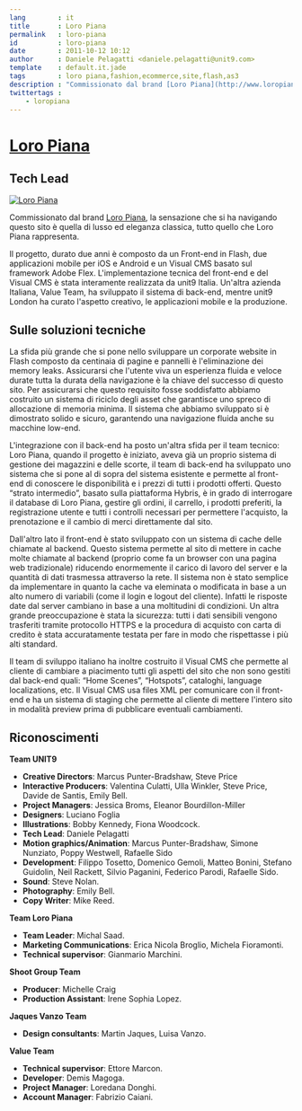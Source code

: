 ```yaml
---
lang        : it
title       : Loro Piana
permalink   : loro-piana
id          : loro-piana
date        : 2011-10-12 10:12
author      : Daniele Pelagatti <daniele.pelagatti@unit9.com>
template    : default.it.jade
tags        : loro piana,fashion,ecommerce,site,flash,as3
description : "Commissionato dal brand [Loro Piana](http://www.loropiana.com), la sensazione che si ha navigando questo sito è quella di lusso ed eleganza classica, tutto quello che Loro Piana rappresenta."
twittertags :
    - loropiana
---
```


# [Loro Piana](http://www.loropiana.com) #
## Tech Lead ##

[![](#{base}img/loropiana_it.jpg "Loro Piana")](http://www.loropiana.com)

Commissionato dal brand [Loro Piana](http://www.loropiana.com), la sensazione
che si ha navigando questo sito è quella di lusso ed eleganza classica, tutto
quello che Loro Piana rappresenta.

Il progetto, durato due anni è composto da un Front-end in Flash, due
applicazioni mobile per iOS e Android e un Visual CMS basato sul framework
Adobe Flex. L'implementazione tecnica del front-end e del Visual CMS è stata
interamente realizzata da unit9 Italia. Un'altra azienda Italiana, Value Team,
ha sviluppato il sistema di back-end, mentre unit9 London ha curato l'aspetto
creativo, le applicazioni mobile e la produzione.

## Sulle soluzioni tecniche

La sfida più grande che si pone nello sviluppare un corporate website in Flash
composto da centinaia di pagine e pannelli è l'eliminazione dei memory leaks.
Assicurarsi che l'utente viva un esperienza fluida e veloce durate tutta la
durata della navigazione è la chiave del successo di questo sito. Per
assicurarsi che questo requisito fosse soddisfatto abbiamo costruito un
sistema di riciclo degli asset che garantisce uno spreco di allocazione di
memoria minima. Il sistema che abbiamo sviluppato si è dimostrato solido e
sicuro, garantendo una navigazione fluida anche su macchine low-end.

L'integrazione con il back-end ha posto un'altra sfida per il team tecnico:
Loro Piana, quando il progetto è iniziato, aveva già un proprio sistema di
gestione dei magazzini e delle scorte, il team di back-end ha sviluppato uno
sistema che si pone al di sopra del sistema esistente e permette al front-end
di conoscere le disponibilità e i prezzi di tutti i prodotti offerti. Questo
“strato intermedio”, basato sulla piattaforma Hybris, è in grado di
interrogare il database di Loro Piana, gestire gli ordini, il carrello, i
prodotti preferiti, la registrazione utente e tutti i controlli necessari per
permettere l'acquisto, la prenotazione e il cambio di merci direttamente dal
sito.

Dall'altro lato il front-end è stato sviluppato con un sistema di cache delle
chiamate al backend. Questo sistema permette al sito di mettere in cache molte
chiamate al backend (proprio come fa un browser con una pagina web
tradizionale) riducendo enormemente il carico di lavoro del server e la
quantità di dati trasmessa attraverso la rete. Il sistema non è stato semplice
da implementare in quanto la cache va eleminata o modificata in base a un alto
numero di variabili (come il login e logout del cliente). Infatti le risposte
date dal server cambiano in base a una moltitudini di condizioni. Un altra
grande preoccupazione è stata la sicurezza: tutti i dati sensibili vengono
trasferiti tramite protocollo HTTPS e la procedura di acquisto con carta di
credito è stata accuratamente testata per fare in modo che rispettasse i più
alti standard.

Il team di sviluppo italiano ha inoltre costruito il Visual CMS che permette
al cliente di cambiare a piacimento tutti gli aspetti del sito che non sono
gestiti dal back-end quali: “Home Scenes”, “Hotspots”, cataloghi, language
localizations, etc. Il Visual CMS usa files XML per comunicare con il front-
end e ha un sistema di staging che permette al cliente di mettere l'intero
sito in modalità preview prima di pubblicare eventuali cambiamenti.

## Riconoscimenti

**Team UNIT9**

 * **Creative Directors**: Marcus Punter-Bradshaw, Steve Price 
 * **Interactive Producers**: Valentina Culatti, Ulla Winkler, Steve Price, Davide de Santis, Emily Bell. 
 * **Project Managers**: Jessica Broms, Eleanor Bourdillon-Miller 
 * **Designers**: Luciano Foglia 
 * **Illustrations**: Bobby Kennedy, Fiona Woodcock. 
 * **Tech Lead**: Daniele Pelagatti 
 * **Motion graphics/Animation**: Marcus Punter-Bradshaw, Simone Nunziato, Poppy Westwell, Rafaelle Sido 
 * **Development**: Filippo Tosetto, Domenico Gemoli, Matteo Bonini, Stefano Guidolin, Neil Rackett, Silvio Paganini, Federico Parodi, Rafaelle Sido. 
 * **Sound**: Steve Nolan. 
 * **Photography**: Emily Bell. 
 * **Copy Writer**: Mike Reed. 

**Team Loro Piana**

 * **Team Leader**: Michal Saad. 
 * **Marketing Communications**: Erica Nicola Broglio, Michela Fioramonti. 
 * **Technical supervisor**: Gianmario Marchini. 

**Shoot Group Team**

 * **Producer**: Michelle Craig 
 * **Production Assistant**: Irene Sophia Lopez. 

**Jaques Vanzo Team**

 * **Design consultants**: Martin Jaques, Luisa Vanzo. 

**Value Team**

 * **Technical supervisor**: Ettore Marcon. 
 * **Developer**: Demis Magoga. 
 * **Project Manager**: Loredana Donghi. 
 * **Account Manager**: Fabrizio Caiani.

